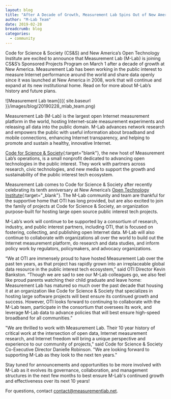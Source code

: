 ```yaml
---
layout: blog
title: "After A Decade of Growth, Measurement Lab Spins Out of New America to Join Code for Science & Society"
author: "M-Lab Team"
date: 2019-02-28
breadcrumb: blog
categories:
  - community
---
```


Code for Science & Society (CS&S) and New America’s Open Technology Institute are excited to announce that Measurement Lab  (M-Lab) is joining CS&S’s Sponsored Projects Program on March 1 after a decade of growth at New America. Measurement Lab has been working in the public interest to measure Internet performance around the world and share data openly since it was launched at New America in 2008, work that will continue and expand at its new institutional home. Read on for more about M-Lab’s history and future plans.
<!--more-->

![Measurement Lab team]({{ site.baseurl }}/images/blog/20190228_mlab_team.png)

Measurement Lab (M-Lab) is the largest open Internet measurement platform in the world, hosting Internet-scale measurement experiments and releasing all data into the public domain. M-Lab advances network research and empowers the public with useful information about broadband and mobile connections, enhancing Internet transparency, and helping to promote and sustain a healthy, innovative Internet.

[Code for Science & Society](https://codeforscience.org/){:target="blank"}, the new host of Measurement Lab’s operations, is a small nonprofit dedicated to advancing open technologies in the public interest. They work with partners across research, civic technologies, and new media to support the growth and sustainability of the public interest tech ecosystem.

Measurement Lab comes to Code for Science & Society after recently celebrating its tenth anniversary at New America’s [Open Technology Institute](https://www.newamerica.org/oti/){:target="_blank"}. The M-Lab community and team are thankful for the supportive home that OTI has long provided, but are also excited to join the family of projects at Code for Science & Society, an organization purpose-built for hosting large open source public interest tech projects.

M-Lab’s work will continue to be supported by a consortium of research, industry, and public interest partners, including OTI, that is focused on fostering, collecting, and publishing open Internet data. M-Lab will also continue to collaborate with organizations all over the world to build out the Internet measurement platform, do research and data studies, and inform policy work by regulators, policymakers, and advocacy organizations.

“We at OTI are immensely proud to have hosted Measurement Lab over the past ten years, as that project has rapidly grown into an irreplaceable global data resource in the public interest tech ecosystem,” said OTI Director Kevin Bankston. “Though we are sad to see our M-Lab colleagues go, we also feel like proud parents watching their child graduate and leave home: Measurement Lab has matured so much over the past decade that housing it at an organization like Code for Science & Society that specializes in hosting large software projects will best ensure its continued growth and success. However, OTI looks forward to continuing to collaborate with the M-Lab team, participate in the consortium that oversees its work, and leverage M-Lab data to advance policies that will best ensure high-speed broadband for all communities.”

"We are thrilled to work with Measurement Lab. Their 10 year history of critical work at the intersection of open data, Internet measurement research, and Internet freedom will bring a unique perspective and experience to our community of projects," said Code for Science & Society Co-Executive Director Danielle Robinson. "We are looking forward to supporting M-Lab as they look to the next ten years."

Stay tuned for announcements and opportunities to be more involved with M-Lab as it evolves its governance, collaboration, and management structures in the next few months to best ensure M-Lab's continued growth and effectiveness over its next 10 years!

For questions, contact [contact@measurementlab.net](mailto:contact@measurementlab.net).
